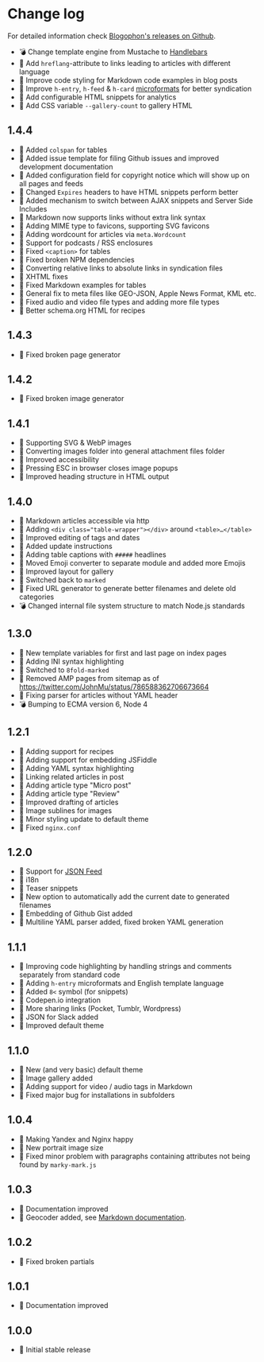 Change log
==========

For detailed information check [Blogophon's releases on Github](https://github.com/fboes/blogophon/releases).

* :bomb: Change template engine from Mustache to [Handlebars](https://handlebarsjs.com/)
* :gift: Add `hreflang`-attribute to links leading to articles with different language
* :gift: Improve code styling for Markdown code examples in blog posts
* :gift: Improve `h-entry`, `h-feed` & `h-card` [microformats](https://indieweb.org/microformats2) for better syndication
* :gift: Add configurable HTML snippets for analytics
* :gift: Add CSS variable `--gallery-count` to gallery HTML

1.4.4
-----

* :gift: Added `colspan` for tables
* :gift: Added issue template for filing Github issues and improved development documentation
* :gift: Added configuration field for copyright notice which will show up on all pages and feeds
* :gift: Changed `Expires` headers to have HTML snippets perform better
* :gift: Added mechanism to switch between AJAX snippets and Server Side Includes
* :gift: Markdown now supports links without extra link syntax
* :gift: Adding MIME type to favicons, supporting SVG favicons
* :gift: Adding wordcount for articles via `meta.Wordcount`
* :gift: Support for podcasts / RSS enclosures
* :pill: Fixed `<caption>` for tables
* :pill: Fixed broken NPM dependencies
* :pill: Converting relative links to absolute links in syndication files
* :pill: XHTML fixes
* :pill: Fixed Markdown examples for tables
* :pill: General fix to meta files like GEO-JSON, Apple News Format, KML etc.
* :pill: Fixed audio and video file types and adding more file types
* :pill: Better schema.org HTML for recipes

1.4.3
-----

* :pill: Fixed broken page generator

1.4.2
-----

* :pill: Fixed broken image generator

1.4.1
-----

* :gift: Supporting SVG & WebP images
* :gift: Converting images folder into general attachment files folder
* :gift: Improved accessibility
* :gift: Pressing ESC in browser closes image popups
* :pill: Improved heading structure in HTML output

1.4.0
-----

* :gift: Markdown articles accessible via http
* :gift: Adding `<div class="table-wrapper"></div>` around `<table>…</table>`
* :gift: Improved editing of tags and dates
* :gift: Added update instructions
* :gift: Adding table captions with `#####` headlines
* :gift: Moved Emoji converter to separate module and added more Emojis
* :gift: Improved layout for gallery
* :pill: Switched back to `marked`
* :pill: Fixed URL generator to generate better filenames and delete old categories
* :bomb: Changed internal file system structure to match Node.js standards

1.3.0
-----

* :gift: New template variables for first and last page on index pages
* :gift: Adding INI syntax highlighting
* :pill: Switched to `8fold-marked`
* :pill: Removed AMP pages from sitemap as of https://twitter.com/JohnMu/status/786588362706673664
* :pill: Fixing parser for articles without YAML header
* :bomb: Bumping to ECMA version 6, Node 4

1.2.1
-----

* :gift: Adding support for recipes
* :gift: Adding support for embedding JSFiddle
* :gift: Adding YAML syntax highlighting
* :gift: Linking related articles in post
* :gift: Adding article type "Micro post"
* :gift: Adding article type "Review"
* :gift: Improved drafting of articles
* :gift: Image sublines for images
* :gift: Minor styling update to default theme
* :pill: Fixed `nginx.conf`

1.2.0
-----

* :gift: Support for [JSON Feed](https://jsonfeed.org/)
* :gift: i18n
* :gift: Teaser snippets
* :gift: New option to automatically add the current date to generated filenames
* :gift: Embedding of Github Gist added
* :pill: Multiline YAML parser added, fixed broken YAML generation

1.1.1
-----

* :gift: Improving code highlighting by handling strings and comments separately from standard code
* :gift: Adding `h-entry` microformats and English template language
* :gift: Added `8<` symbol (for snippets)
* :gift: Codepen.io integration
* :gift: More sharing links (Pocket, Tumblr, Wordpress)
* :gift: JSON for Slack added
* :gift: Improved default theme

1.1.0
-----

* :gift: New (and very basic) default theme
* :gift: Image gallery added
* :gift: Adding support for video / audio tags in Markdown
* :pill: Fixed major bug for installations in subfolders

1.0.4
-----

* :gift: Making Yandex and Nginx happy
* :gift: New portrait image size
* :pill: Fixed minor problem with paragraphs containing attributes not being found by `marky-mark.js`

1.0.3
-----

* :gift: Documentation improved
* :gift: Geocoder added, see [Markdown documentation](docs/markdown.md).

1.0.2
-----

* :pill: Fixed broken partials

1.0.1
-----

* :gift: Documentation improved

1.0.0
-----

* :gift: Initial stable release
